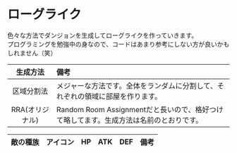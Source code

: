 # ローグライク

色々な方法でダンジョンを生成してローグライクを作っていきます。  
プログラミングを勉強中の身なので、コードはあまり参考にしない方が良いかもしれません（笑）

|生成方法|備考|
|:--:|:--|
|区域分割法|メジャーな方法です。全体をランダムに分割して、それぞれの領域に部屋を作ります。|
|RRA(オリジナル)|Random Room Assignmentだと長いので、格好つけて略してます。生成方法は名前のとおりです。|

|敵の種族|アイコン|HP|ATK|DEF|備考|
|:--:|:--:|--:|--:|--:|:--|